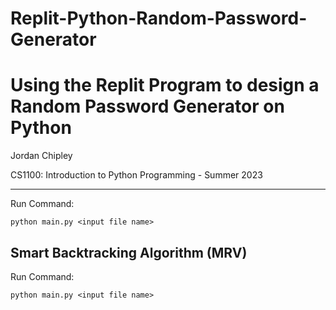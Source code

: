  # Replit-Python-Random-Password-Generator
 
 Using the Replit Program to design a Random Password Generator on Python
==============

Jordan Chipley

CS1100: Introduction to Python Programming - Summer 2023

----------------------------

Run Command:

	python main.py <input file name>


Smart Backtracking Algorithm (MRV)
----------------------------------

Run Command:

	python main.py <input file name>
